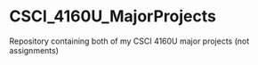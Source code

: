 # CSCI_4160U_MajorProjects
Repository containing both of my CSCI 4160U major projects (not assignments)
